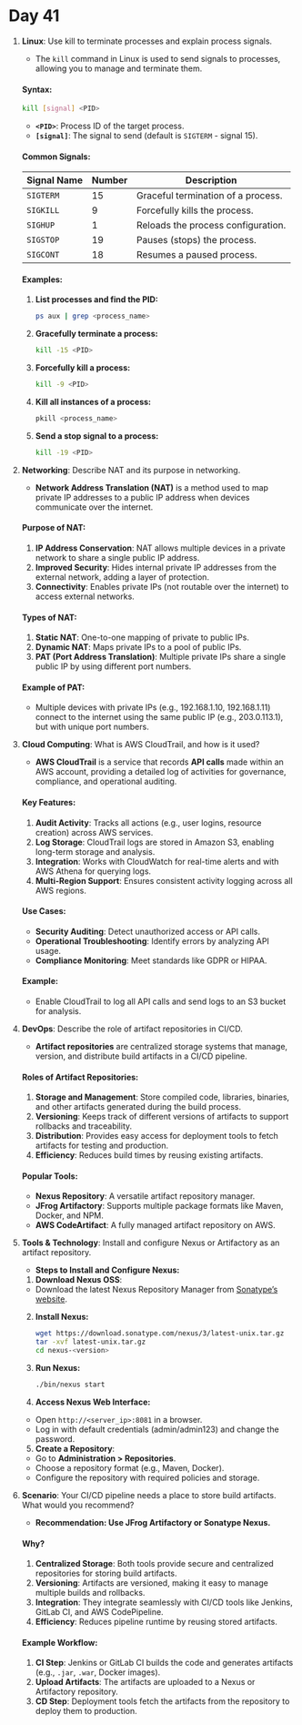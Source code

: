 # Day 41

1. **Linux**: Use kill to terminate processes and explain process signals.
   * The `kill` command in Linux is used to send signals to processes, allowing you to manage and terminate them.

   #### **Syntax:**
      ```bash
      kill [signal] <PID>
      ```

   - **`<PID>`**: Process ID of the target process.
   - **`[signal]`**: The signal to send (default is `SIGTERM` - signal 15).

   #### **Common Signals:**
    | Signal Name | Number | Description                         |
    |-------------|--------|-------------------------------------|
    | `SIGTERM`   | 15     | Graceful termination of a process.  |
    | `SIGKILL`   | 9      | Forcefully kills the process.       |
    | `SIGHUP`    | 1      | Reloads the process configuration.  |
    | `SIGSTOP`   | 19     | Pauses (stops) the process.         |
    | `SIGCONT`   | 18     | Resumes a paused process.           |

   #### **Examples:**
   1. **List processes and find the PID:**
      ```bash
      ps aux | grep <process_name>
      ```

   2. **Gracefully terminate a process:**
      ```bash
      kill -15 <PID>
      ```

   3. **Forcefully kill a process:**
      ```bash
      kill -9 <PID>
      ```

   4. **Kill all instances of a process:**
      ```bash
      pkill <process_name>
      ```

   5. **Send a stop signal to a process:**
      ```bash
      kill -19 <PID>
      ```


2. **Networking**: Describe NAT and its purpose in networking.
   * **Network Address Translation (NAT)** is a method used to map private IP addresses to a public IP address when devices communicate over the internet.

   #### **Purpose of NAT:**
   1. **IP Address Conservation**: NAT allows multiple devices in a private network to share a single public IP address.  
   2. **Improved Security**: Hides internal private IP addresses from the external network, adding a layer of protection.  
   3. **Connectivity**: Enables private IPs (not routable over the internet) to access external networks.

   #### **Types of NAT:**
   1. **Static NAT**: One-to-one mapping of private to public IPs.
   2. **Dynamic NAT**: Maps private IPs to a pool of public IPs.
   3. **PAT (Port Address Translation)**: Multiple private IPs share a single public IP by using different port numbers.

   #### **Example of PAT:**
    - Multiple devices with private IPs (e.g., 192.168.1.10, 192.168.1.11) connect to the internet using the same public IP (e.g., 203.0.113.1), but with unique port numbers.

 
3. **Cloud Computing**: What is AWS CloudTrail, and how is it used?
   * **AWS CloudTrail** is a service that records **API calls** made within an AWS account, providing a detailed log of activities for governance, compliance, and operational auditing.

   #### **Key Features:**
   1. **Audit Activity**: Tracks all actions (e.g., user logins, resource creation) across AWS services.
   2. **Log Storage**: CloudTrail logs are stored in Amazon S3, enabling long-term storage and analysis.
   3. **Integration**: Works with CloudWatch for real-time alerts and with AWS Athena for querying logs.
   4. **Multi-Region Support**: Ensures consistent activity logging across all AWS regions.

   #### **Use Cases:**
    - **Security Auditing**: Detect unauthorized access or API calls.
    - **Operational Troubleshooting**: Identify errors by analyzing API usage.
    - **Compliance Monitoring**: Meet standards like GDPR or HIPAA.

   #### **Example:**
    - Enable CloudTrail to log all API calls and send logs to an S3 bucket for analysis.

 

4. **DevOps**: Describe the role of artifact repositories in CI/CD.
   * **Artifact repositories** are centralized storage systems that manage, version, and distribute build artifacts in a CI/CD pipeline.

   #### **Roles of Artifact Repositories:**
   1. **Storage and Management**: Store compiled code, libraries, binaries, and other artifacts generated during the build process.
   2. **Versioning**: Keeps track of different versions of artifacts to support rollbacks and traceability.
   3. **Distribution**: Provides easy access for deployment tools to fetch artifacts for testing and production.
   4. **Efficiency**: Reduces build times by reusing existing artifacts.

   #### **Popular Tools:**
    - **Nexus Repository**: A versatile artifact repository manager.
    - **JFrog Artifactory**: Supports multiple package formats like Maven, Docker, and NPM.
    - **AWS CodeArtifact**: A fully managed artifact repository on AWS.

 
5. **Tools & Technology**: Install and configure Nexus or Artifactory as an artifact repository.
   * **Steps to Install and Configure Nexus:**

   1. **Download Nexus OSS**:
    - Download the latest Nexus Repository Manager from [Sonatype’s website](https://www.sonatype.com).

   2. **Install Nexus:**
      ```bash
      wget https://download.sonatype.com/nexus/3/latest-unix.tar.gz
      tar -xvf latest-unix.tar.gz
      cd nexus-<version>
      ```

   3. **Run Nexus:**
      ```bash
      ./bin/nexus start
      ```

   4. **Access Nexus Web Interface:**
    - Open `http://<server_ip>:8081` in a browser.
    - Log in with default credentials (admin/admin123) and change the password.

   5. **Create a Repository**:
    - Go to **Administration > Repositories**.
    - Choose a repository format (e.g., Maven, Docker).
    - Configure the repository with required policies and storage.


 
6. **Scenario**: Your CI/CD pipeline needs a place to store build artifacts. What would you recommend?
   * **Recommendation: Use JFrog Artifactory or Sonatype Nexus.**

   #### **Why?**
    1. **Centralized Storage**: Both tools provide secure and centralized repositories for storing build artifacts.  
    2. **Versioning**: Artifacts are versioned, making it easy to manage multiple builds and rollbacks.  
    3. **Integration**: They integrate seamlessly with CI/CD tools like Jenkins, GitLab CI, and AWS CodePipeline.  
    4. **Efficiency**: Reduces pipeline runtime by reusing stored artifacts.

   #### **Example Workflow:**
   1. **CI Step**: Jenkins or GitLab CI builds the code and generates artifacts (e.g., `.jar`, `.war`, Docker images).  
   2. **Upload Artifacts**: The artifacts are uploaded to a Nexus or Artifactory repository.  
   3. **CD Step**: Deployment tools fetch the artifacts from the repository to deploy them to production.

 
